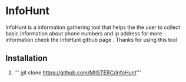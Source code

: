 # InfoHunt
InfoHunt is a information gathering tool that helps the the user to collect basic information about phone numbers and ip address for more information check the InfoHunt github page . Thanks for using this tool
## Installation
1. ''' git clone https://github.com/MIISTERC/InfoHunt'''


